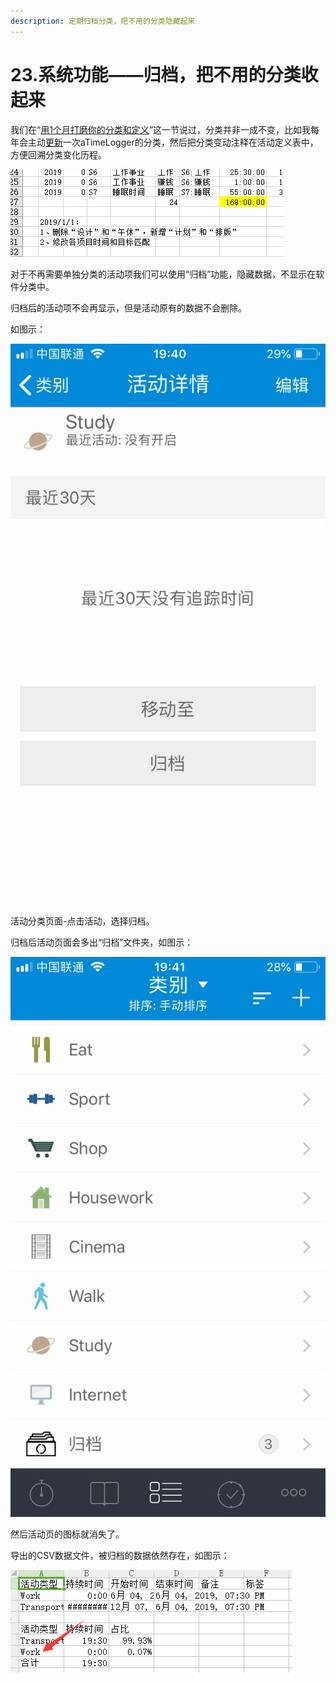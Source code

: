 ```yaml
---
description: 定期归档分类，把不用的分类隐藏起来
---
```


# 23.系统功能——归档，把不用的分类收起来

我们在“[用1个月打磨你的分类和定义](../ch02/ch02.18.md)”这一节说过，分类并非一成不变，比如我每年会主动[更新](../ch06/ch06.55.md)一次aTimeLogger的分类，然后把分类变动注释在活动定义表中，方便回溯分类变化历程。

![](<../.gitbook/assets/图片 (47).png>)

对于不再需要单独分类的活动项我们可以使用“归档”功能，隐藏数据，不显示在软件分类中。

归档后的活动项不会再显示，但是活动原有的数据不会删除。

如图示：

![该功能aTimeLogger（Android）暂无](<../.gitbook/assets/图片 (48).png>)

活动分类页面-点击活动，选择归档。

归档后活动页面会多出“归档”文件夹，如图示：

![](<../.gitbook/assets/图片 (49).png>)

然后活动页的图标就消失了。

导出的CSV数据文件，被归档的数据依然存在，如图示：

![](<../.gitbook/assets/图片 (50).png>)
